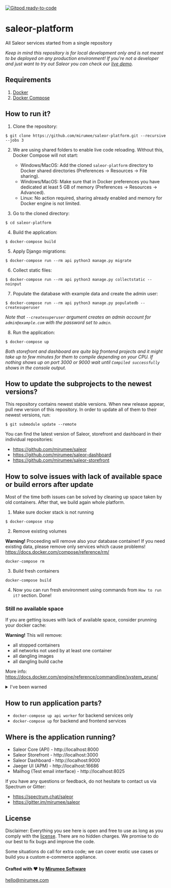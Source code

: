 [![Gitpod ready-to-code](https://img.shields.io/badge/Gitpod-ready--to--code-blue?logo=gitpod)](https://gitpod.io/#https://github.com/mirumee/saleor-platform)

# saleor-platform
All Saleor services started from a single repository

*Keep in mind this repository is for local development only and is not meant to be deployed on any production environment! If you're not a developer and just want to try out Saleor you can check our [live demo](https://demo.saleor.io/).*

## Requirements
1. [Docker](https://docs.docker.com/install/)
2. [Docker Compose](https://docs.docker.com/compose/install/)


## How to run it?

1. Clone the repository:

```
$ git clone https://github.com/mirumee/saleor-platform.git --recursive --jobs 3
```

2. We are using shared folders to enable live code reloading. Without this, Docker Compose will not start:
    - Windows/MacOS: Add the cloned `saleor-platform` directory to Docker shared directories (Preferences -> Resources -> File sharing).
    - Windows/MacOS: Make sure that in Docker preferences you have dedicated at least 5 GB of memory (Preferences -> Resources -> Advanced).
    - Linux: No action required, sharing already enabled and memory for Docker engine is not limited.

3. Go to the cloned directory:
```
$ cd saleor-platform
```

4. Build the application:
```
$ docker-compose build
```

5. Apply Django migrations:
```
$ docker-compose run --rm api python3 manage.py migrate
```

6. Collect static files:
```
$ docker-compose run --rm api python3 manage.py collectstatic --noinput
```

7. Populate the database with example data and create the admin user:
```
$ docker-compose run --rm api python3 manage.py populatedb --createsuperuser
```
*Note that `--createsuperuser` argument creates an admin account for `admin@example.com` with the password set to `admin`.*

8. Run the application:
```
$ docker-compose up
```
*Both storefront and dashboard are quite big frontend projects and it might take up to few minutes for them to compile depending on your CPU. If nothing shows up on port 3000 or 9000 wait until `Compiled successfully` shows in the console output.*


## How to update the subprojects to the newest versions?
This repository contains newest stable versions.
When new release appear, pull new version of this repository.
In order to update all of them to their newest versions, run:
```
$ git submodule update --remote
```

You can find the latest version of Saleor, storefront and dashboard in their individual repositories:

- https://github.com/mirumee/saleor
- https://github.com/mirumee/saleor-dashboard
- https://github.com/mirumee/saleor-storefront

## How to solve issues with lack of available space or build errors after update

Most of the time both issues can be solved by cleaning up space taken by old containers. After that, we build again whole platform. 


1. Make sure docker stack is not running
```
$ docker-compose stop
```

2. Remove existing volumes

**Warning!** Proceeding will remove also your database container! If you need existing data, please remove only services which cause problems! https://docs.docker.com/compose/reference/rm/
```
docker-compose rm
```

3. Build fresh containers 
```
docker-compose build
```

4. Now you can run fresh environment using commands from `How to run it?` section. Done!

### Still no available space

If you are getting issues with lack of available space, consider prunning your docker cache:

**Warning!** This will remove:
  - all stopped containers
  - all networks not used by at least one container
  - all dangling images
  - all dangling build cache 
  
  More info: https://docs.docker.com/engine/reference/commandline/system_prune/
  
<details><summary>I've been warned</summary>
<p>

```
$ docker system prune
```

</p>
</details>

## How to run application parts?
  - `docker-compose up api worker` for backend services only
  - `docker-compose up` for backend and frontend services


## Where is the application running?
- Saleor Core (API) - http://localhost:8000
- Saleor Storefront - http://localhost:3000
- Saleor Dashboard - http://localhost:9000
- Jaeger UI (APM) - http://localhost:16686
- Mailhog (Test email interface) - http://localhost:8025 


If you have any questions or feedback, do not hesitate to contact us via Spectrum or Gitter:

- https://spectrum.chat/saleor
- https://gitter.im/mirumee/saleor


## License

Disclaimer: Everything you see here is open and free to use as long as you comply with the [license](https://github.com/mirumee/saleor-platform/blob/master/LICENSE). There are no hidden charges. We promise to do our best to fix bugs and improve the code.

Some situations do call for extra code; we can cover exotic use cases or build you a custom e-commerce appliance.

#### Crafted with ❤️ by [Mirumee Software](http://mirumee.com)

hello@mirumee.com
